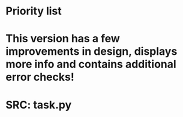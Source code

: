 # Priority list

# This version has a few improvements in design, displays more info and contains additional error checks!

# SRC: task.py
